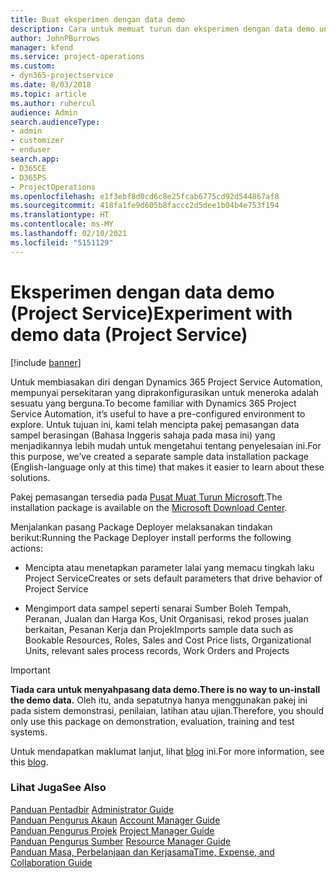 ```yaml
---
title: Buat eksperimen dengan data demo
description: Cara untuk memuat turun dan eksperimen dengan data demo untuk Project Service Automation.
author: JohnPBurrows
manager: kfend
ms.service: project-operations
ms.custom:
- dyn365-projectservice
ms.date: 8/03/2018
ms.topic: article
ms.author: ruhercul
audience: Admin
search.audienceType:
- admin
- customizer
- enduser
search.app:
- D365CE
- D365PS
- ProjectOperations
ms.openlocfilehash: e1f3ebf8d0cd6c8e25fcab6775cd92d544867af8
ms.sourcegitcommit: 418fa1fe9d605b8faccc2d5dee1b04b4e753f194
ms.translationtype: HT
ms.contentlocale: ms-MY
ms.lasthandoff: 02/10/2021
ms.locfileid: "5151129"
---
```

# <a name="experiment-with-demo-data-project-service"></a><span data-ttu-id="ac3e7-103">Eksperimen dengan data demo (Project Service)</span><span class="sxs-lookup"><span data-stu-id="ac3e7-103">Experiment with demo data (Project Service)</span></span>

[!include [banner](../includes/psa-now-project-operations.md)]

<span data-ttu-id="ac3e7-104">Untuk membiasakan diri dengan Dynamics 365 Project Service Automation, mempunyai persekitaran yang diprakonfigurasikan untuk meneroka adalah sesuatu yang berguna.</span><span class="sxs-lookup"><span data-stu-id="ac3e7-104">To become familiar with Dynamics 365 Project Service Automation, it’s useful to have a pre-configured environment to explore.</span></span> <span data-ttu-id="ac3e7-105">Untuk tujuan ini, kami telah mencipta pakej pemasangan data sampel berasingan (Bahasa Inggeris sahaja pada masa ini) yang menjadikannya lebih mudah untuk mengetahui tentang penyelesaian ini.</span><span class="sxs-lookup"><span data-stu-id="ac3e7-105">For this purpose, we’ve created a separate sample data installation package (English-language only at this time) that makes it easier to learn about these solutions.</span></span> 

<span data-ttu-id="ac3e7-106">Pakej pemasangan tersedia pada [Pusat Muat Turun Microsoft](https://go.microsoft.com/fwlink/?linkid=859966).</span><span class="sxs-lookup"><span data-stu-id="ac3e7-106">The installation package is available on the [Microsoft Download Center](https://go.microsoft.com/fwlink/?linkid=859966).</span></span>  

<span data-ttu-id="ac3e7-107">Menjalankan pasang Package Deployer melaksanakan tindakan berikut:</span><span class="sxs-lookup"><span data-stu-id="ac3e7-107">Running the Package Deployer install performs the following actions:</span></span> 
  
-   <span data-ttu-id="ac3e7-108">Mencipta atau menetapkan parameter lalai yang memacu tingkah laku Project Service</span><span class="sxs-lookup"><span data-stu-id="ac3e7-108">Creates or sets default parameters that drive behavior of Project Service</span></span>  
  
-   <span data-ttu-id="ac3e7-109">Mengimport data sampel seperti senarai Sumber Boleh Tempah, Peranan, Jualan dan Harga Kos, Unit Organisasi, rekod proses jualan berkaitan, Pesanan Kerja dan Projek</span><span class="sxs-lookup"><span data-stu-id="ac3e7-109">Imports sample data such as Bookable Resources, Roles, Sales and Cost Price lists, Organizational Units, relevant sales process records, Work Orders and Projects</span></span>    
  
> [!IMPORTANT]
> <span data-ttu-id="ac3e7-110">**Tiada cara untuk menyahpasang data demo.**</span><span class="sxs-lookup"><span data-stu-id="ac3e7-110">**There is no way to un-install the demo data.**</span></span> <span data-ttu-id="ac3e7-111">Oleh itu, anda sepatutnya hanya menggunakan pakej ini pada sistem demonstrasi, penilaian, latihan atau ujian.</span><span class="sxs-lookup"><span data-stu-id="ac3e7-111">Therefore, you should only use this package on demonstration, evaluation, training and test systems.</span></span>

<span data-ttu-id="ac3e7-112">Untuk mendapatkan maklumat lanjut, lihat [blog](https://blogs.msdn.microsoft.com/crm/2017/10/24/microsoft-dynamics-365-for-field-service-and-project-service-automation-sample-data) ini.</span><span class="sxs-lookup"><span data-stu-id="ac3e7-112">For more information, see this [blog](https://blogs.msdn.microsoft.com/crm/2017/10/24/microsoft-dynamics-365-for-field-service-and-project-service-automation-sample-data).</span></span>





  
### <a name="see-also"></a><span data-ttu-id="ac3e7-113">Lihat Juga</span><span class="sxs-lookup"><span data-stu-id="ac3e7-113">See Also</span></span>  
 <span data-ttu-id="ac3e7-114">[Panduan Pentadbir](../psa/admin-guide.md) </span><span class="sxs-lookup"><span data-stu-id="ac3e7-114">[Administrator Guide](../psa/admin-guide.md) </span></span>  
 <span data-ttu-id="ac3e7-115">[Panduan Pengurus Akaun](../psa/account-manager-guide.md) </span><span class="sxs-lookup"><span data-stu-id="ac3e7-115">[Account Manager Guide](../psa/account-manager-guide.md) </span></span>  
 <span data-ttu-id="ac3e7-116">[Panduan Pengurus Projek](../psa/project-manager-guide.md) </span><span class="sxs-lookup"><span data-stu-id="ac3e7-116">[Project Manager Guide](../psa/project-manager-guide.md) </span></span>  
 <span data-ttu-id="ac3e7-117">[Panduan Pengurus Sumber](../psa/resource-manager-guide.md) </span><span class="sxs-lookup"><span data-stu-id="ac3e7-117">[Resource Manager Guide](../psa/resource-manager-guide.md) </span></span>  
 [<span data-ttu-id="ac3e7-118">Panduan Masa, Perbelanjaan dan Kerjasama</span><span class="sxs-lookup"><span data-stu-id="ac3e7-118">Time, Expense, and Collaboration Guide</span></span>](../psa/time-expense-collaboration-guide.md)
